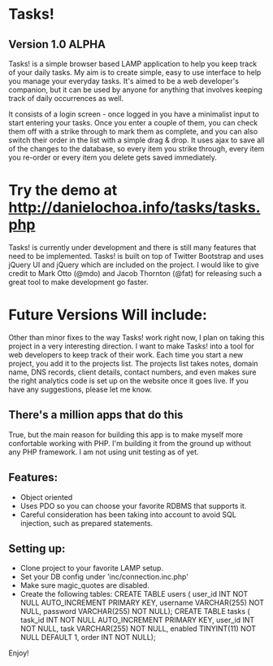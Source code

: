 Tasks!
======
Version 1.0 ALPHA
--------------------------
Tasks! is a simple browser based LAMP application to help you keep track of your daily tasks. My aim is to create simple, easy to use interface to help you manage your everyday tasks. It's aimed to be a web developer's companion, but it can be used by anyone for anything that involves keeping track of daily occurrences as well.

It consists of a login screen - once logged in you have a minimalist input to start entering your tasks. Once you enter a couple of them, you can check them off with a strike through to mark them as complete, and you can also switch their order in the list with a simple drag & drop. It uses ajax to save all of the changes to the database, so every item you strike through, every item you re-order or every item you delete gets saved immediately. 

Try the demo at http://danielochoa.info/tasks/tasks.php
============================================
Tasks! is currently under development and there is still many features that need to be implemented. Tasks! is built on top of Twitter Bootstrap and uses jQuery UI and jQuery which are included on the project. I would like to give credit to Mark Otto (@mdo) and Jacob Thornton (@fat) for releasing such a great tool to make development go faster.

Future Versions Will include:
=======================
Other than minor fixes to the way Tasks! work right now, I plan on taking this project in a very interesting direction. I want to make Tasks! into a tool for web developers to keep track of their work. Each time you start a new project, you add it to the projects list. The projects list takes notes, domain name, DNS records, client details, contact numbers, and even makes sure the right analytics code is set up on the website once it goes live. If you have any suggestions, please let me know. 

There's a million apps that do this
----------------------------------------------
True, but the main reason for building this app is to make myself more confortable working with PHP. I'm building it from the ground up without any PHP framework. I am not using unit testing as of yet.

Features:
-------------
- Object oriented
- Uses PDO so you can choose your favorite RDBMS that supports it.
- Careful consideration has been taking into account to avoid SQL injection, such as prepared statements.

Setting up:
---------------
- Clone project to your favorite LAMP setup.
- Set your DB config under 'inc/connection.inc.php'
- Make sure magic_quotes are disabled.
- Create the following tables: 
CREATE TABLE users ( user_id INT NOT NULL AUTO_INCREMENT PRIMARY KEY, username VARCHAR(255) NOT NULL, password VARCHAR(255) NOT NULL);
CREATE TABLE tasks ( task_id INT NOT NULL AUTO_INCREMENT PRIMARY KEY, user_id INT NOT NULL, task VARCHAR(255) NOT NULL, enabled TINYINT(11) NOT NULL DEFAULT 1, order INT NOT NULL);

Enjoy!
